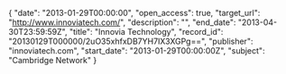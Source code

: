 {
  "date": "2013-01-29T00:00:00", 
  "open_access": true, 
  "target_url": "http://www.innoviatech.com/", 
  "description": "", 
  "end_date": "2013-04-30T23:59:59Z", 
  "title": "Innovia Technology", 
  "record_id": "20130129T000000/2uO35xhfxDB7YH7IX3XGPg==", 
  "publisher": "innoviatech.com", 
  "start_date": "2013-01-29T00:00:00Z", 
  "subject": "Cambridge Network"
}

